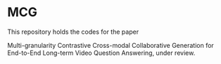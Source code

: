 # MCG

This repository holds the codes for the paper

Multi-granularity Contrastive Cross-modal Collaborative Generation for End-to-End Long-term Video Question Answering, under review. 

